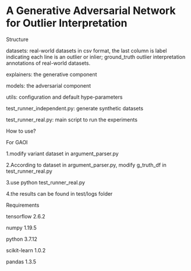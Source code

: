 # A Generative Adversarial Network for Outlier Interpretation

Structure

datasets: real-world datasets in csv format, the last column is label indicating each line is an outlier or inlier; ground_truth outlier interpretation annotations of real-world datasets.

explainers: the generative component 

models: the adversarial component

utils: configuration and default hype-parameters

test_runner_independent.py: generate synthetic datasets

test_runner_real.py: main script to run the experiments

How to use?

For GAOI

1.modify variant dataset in argument_parser.py 

2.According to dataset in argument_parser.py, modify g_truth_df in test_runner_real.py

3.use python test_runner_real.py

4.the results can be found in test/logs folder


Requirements

tensorflow 2.6.2

numpy 1.19.5

python 3.7.12

scikit-learn 1.0.2

pandas 1.3.5

